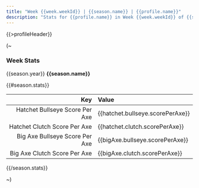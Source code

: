 ```yaml
---
title: "Week {{week.weekId}} | {{season.name}} | {{profile.name}}"
description: "Stats for {{profile.name}} in Week {{week.weekId}} of {{season.name}}"
---
```


{{>profileHeader}}

(~



### Week Stats

{{season.year}} **{{season.name}}**

{{#season.stats}}

| Key | Value |
|----:|:------|
| Hatchet Bullseye Score Per Axe | {{hatchet.bullseye.scorePerAxe}} |
| Hatchet Clutch Score Per Axe | {{hatchet.clutch.scorePerAxe}} |
| Big Axe Bullseye Score Per Axe | {{bigAxe.bullseye.scorePerAxe}} |
| Big Axe Clutch Score Per Axe | {{bigAxe.clutch.scorePerAxe}} |

{{/season.stats}}

~)